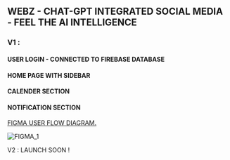 ## WEBZ - CHAT-GPT INTEGRATED SOCIAL MEDIA - FEEL THE AI INTELLIGENCE

###  V1 : 
#### USER LOGIN - CONNECTED TO FIREBASE DATABASE
#### HOME PAGE WITH SIDEBAR
#### CALENDER SECTION
#### NOTIFICATION SECTION
   
   [FIGMA USER FLOW DIAGRAM.](https://www.figma.com/file/CRrqewigYPDzITlhgUTdwj/SOCIAL-MEDIA?node-id=0%3A1&t=tfwtBat4F7JYUyYD-1)
   
   ![FIGMA_1](https://github.com/athul-22/webz/blob/main/SOCIAL%20MEDIA.png)
   
   
V2 : LAUNCH SOON !   
   
   
